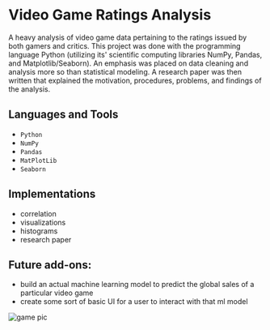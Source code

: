 # Video Game Ratings Analysis 
A heavy analysis of video game data pertaining to the ratings issued by both gamers and critics. This project was done with the programming language Python (utilizing its' scientific computing libraries NumPy, Pandas, and Matplotlib/Seaborn). An emphasis was placed on data cleaning and analysis more so than statistical modeling. A research paper was then written that explained the motivation, procedures, problems, and findings of the analysis.

## Languages and Tools
* `Python`
* `NumPy`
* `Pandas`
* `MatPlotLib`
* `Seaborn`

## Implementations
* correlation
* visualizations
* histograms
* research paper

## Future add-ons:
* build an actual machine learning model to predict the global sales of a particular video game
* create some sort of basic UI for a user to interact with that ml model

![game pic](https://user-images.githubusercontent.com/71467135/168611235-19a927d6-9afa-44ab-a873-58c102c73bab.jpg)
